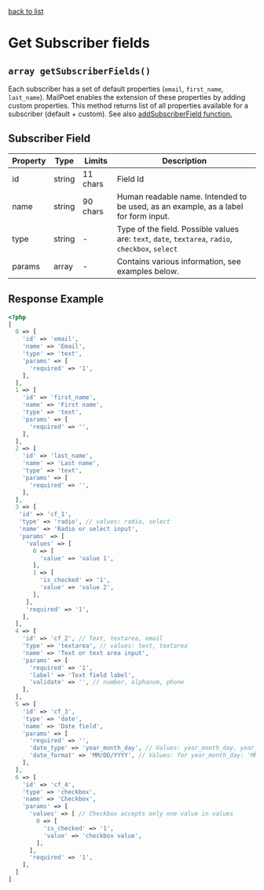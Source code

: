 [back to list](../Readme.md)

# Get Subscriber fields

## `array getSubscriberFields()`

Each subscriber has a set of default properties (`email`, `first_name`, `last_name`).
MailPoet enables the extension of these properties by adding custom properties.
This method returns list of all properties available for a subscriber (default + custom).
See also [addSubscriberField function.](AddSubscriberField.md)

## Subscriber Field

| Property | Type   | Limits   | Description                                                                                       |
| -------- | ------ | -------- | ------------------------------------------------------------------------------------------------- |
| id       | string | 11 chars | Field Id                                                                                          |
| name     | string | 90 chars | Human readable name. Intended to be used, as an example, as a label for form input.               |
| type     | string | -        | Type of the field. Possible values are: `text`, `date`, `textarea`, `radio`, `checkbox`, `select` |
| params   | array  | -        | Contains various information, see examples below.                                                 |

## Response Example

```php
<?php
[
  0 => [
    'id' => 'email',
    'name' => 'Email',
    'type' => 'text',
    'params' => [
      'required' => '1',
    ],
  ],
  1 => [
    'id' => 'first_name',
    'name' => 'First name',
    'type' => 'text',
    'params' => [
      'required' => '',
    ],
  ],
  2 => [
    'id' => 'last_name',
    'name' => 'Last name',
    'type' => 'text',
    'params' => [
      'required' => '',
    ],
  ],
  3 => [
   'id' => 'cf_1',
   'type' => 'radio', // values: radio, select
   'name' => 'Radio or select input',
   'params' => [
     'values' => [
       0 => [
         'value' => 'value 1',
       ],
       1 => [
         'is_checked' => '1',
         'value' => 'value 2',
       ],
     ],
     'required' => '1',
    ],
  ],
  4 => [
    'id' => 'cf_2', // Text, textarea, email
    'type' => 'textarea', // values: text, textarea
    'name' => 'Text or text area input',
    'params' => [
      'required' => '1',
      'label' => 'Text field label',
      'validate' => '', // number, alphanum, phone
    ],
  ],
  5 => [
    'id' => 'cf_3',
    'type' => 'date',
    'name' => 'Date field',
    'params' => [
      'required' => '',
      'date_type' => 'year_month_day', // Values: year_month_day, year_month, month, day
      'date_format' => 'MM/DD/YYYY', // Values: for year_month_day: 'MM/DD/YYYY', 'DD/MM/YYYY', 'YYYY/MM/DD', for year_month: 'YYYY/MM', 'MM/YY', for year: 'YYYY', for month: 'MM'
    ],
  ],
  6 => [
    'id' => 'cf_4',
    'type' => 'checkbox',
    'name' => 'Checkbox',
    'params' => [
      'values' => [ // Checkbox accepts only one value in values
        0 => [
          'is_checked' => '1',
          'value' => 'checkbox value',
        ],
      ],
      'required' => '1',
    ],
  ]
]

```

